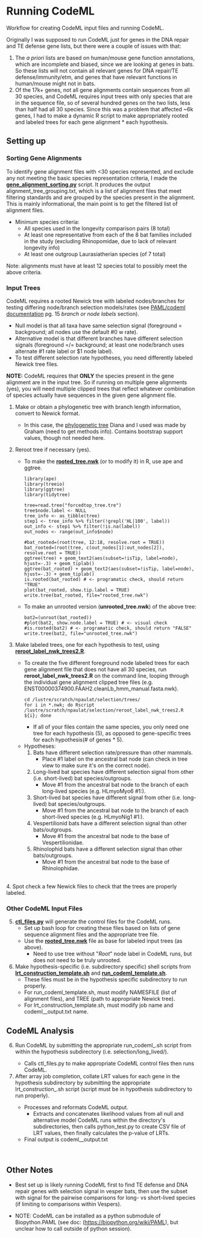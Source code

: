 # Running CodeML

Workflow for creating CodeML input files and running CodeML.

Originally I was supposed to run CodeML just for genes in the DNA repair and TE defense gene lists, but there were a couple of issues with that:
1. The *a priori* lists are based on human/mouse gene function annotations, which are incomplete and biased, since we are looking at genes in bats. So these lists will not contain all relevant genes for DNA repair/TE defense/immunity/etm, and genes that have relevant functions in human/mouse might not in bats.
2. Of the 17k+ genes, not all gene alignments contain sequences from all 30 species, and CodeML requires input trees with only species that are in the sequence file, so of several hundred genes on the two lists, less than half had all 30 species. Since this was a problem that affected ~6k genes, I had to make a dynamic R script to make appropriately rooted and labeled trees for each gene alignment * each hypothesis.

## Setting up

### Sorting Gene Alignments
To identify gene alignment files with <30 species represented, and exclude any not meeting the basic species representation criteria, I made the [**gene_alignment_sorting.py**](https://github.com/npaulat/longevity_project/blob/5e4986ceb9e67fb0c33162962ba2e8d4008f479b/codeml/gene_alignment_sorting.py) script. It produces the output alignment_tree_grouping.txt, which is a list of alignment files that meet filtering standards and are grouped by the species present in the alignment. This is mainly informational, the main point is to get the filtered list of alignment files.
  * Minimum species criteria:
    * All species used in the longevity comparison pairs (8 total)
    * At least one representative from each of the 8 bat families included in the study (excluding Rhinopomidae, due to lack of relevant longevity info)
    * At least one outgroup Laurasiatherian species (of 7 total)

Note: alignments must have at least 12 species total to possibly meet the above criteria.

### Input Trees
CodeML requires a rooted Newick tree with labeled nodes/branches for testing differing node/branch selection models/rates (see [PAML/codeml documentation](http://abacus.gene.ucl.ac.uk/software/pamlDOC.pdf) pg. 15 *branch or node labels* section).
  * Null model is that all taxa have same selection signal (foreground = background; all nodes use the default #0 w rate).
  * Alternative model is that different branches have different selection signals (foreground =/= background; at least one node/branch uses alternate #1 rate label or $1 node label).
  * To test different selection rate hypotheses, you need differently labeled Newick tree files.

**NOTE:** CodeML requires that **ONLY** the species present in the gene alignment are in the input tree. So if running on multiple gene alignments (yes), you will need multiple clipped trees that reflect whatever combination of species actually have sequences in the given gene alignment file.

  1. Make or obtain a phylogenetic tree with branch length information, convert to Newick format.
      * In this case, the [phylogenetic tree](https://hackmd.io/6RsnHiNGTL69qaed5xcg1g) Diana and I used was made by Graham (need to get methods info). Contains bootstrap support values, though not needed here.

  2. Reroot tree if necessary (yes).
        * To make the [**rooted_tree.nwk**](https://hackmd.io/St77zA2MSXyN21bNMUAbOw) (or to modify it) in R, use ape and ggtree.
      
            ```
            library(ape)
            library(treeio)
            library(ggtree)
            library(tidytree)

            tree=read.tree("forcedtop_tree.tre")
            tree$node.label <- NULL
            tree_info <- as_tibble(tree)
            step1 <- tree_info %>% filter(!grepl('HL|100', label))
            out_info <- step1 %>% filter(!is.na(label))
            out_nodes <- range(out_info$node)

            #bat_rooted=(root(tree, 12:18, resolve.root = TRUE))
            bat_rooted=(root(tree, c(out_nodes[1]:out_nodes[2]), resolve.root = TRUE))
            ggtree(tree) + geom_text2(aes(subset=!isTip, label=node), hjust=-.3) + geom_tiplab()
            ggtree(bat_rooted) + geom_text2(aes(subset=!isTip, label=node), hjust=-.3) + geom_tiplab()
            is.rooted(bat_rooted) # <- programatic check, should return "TRUE"
            plot(bat_rooted, show.tip.label = TRUE)
            write.tree(bat_rooted, file="rooted_tree.nwk")
            ```
        * To make an unrooted version (**unrooted_tree.nwk**) of the above tree:
            ```
            bat2=(unroot(bat_rooted))
            #plot(bat2, show.node.label = TRUE) # <- visual check
            #is.rooted(bat2) # <- programatic check, should return "FALSE"
            write.tree(bat2, file="unrooted_tree.nwk")
            ```
  3. Make labeled trees, one for each hypothesis to test, using [**reroot_label_nwk_trees2.R**](https://hackmd.io/sJelYIlLRq6-rbZWYbFpVg).
     * To create the five different foreground node labeled trees for each gene alignment file that does not have all 30 species, run **reroot_label_nwk_trees2.R** on the command line, looping through the individual gene alignment clipped tree files (e.g. ENST00000374900.FAAH2.cleanLb_hmm_manual.fasta.nwk).
        ```
        cd /lustre/scratch/npaulat/selection/trees/
        for i in *.nwk; do Rscript /lustre/scratch/npaulat/selection/reroot_label_nwk_trees2.R ${i}; done
        ``` 
       * If all of your files contain the same species, you only need one tree for each hypothesis (5), as opposed to gene-specific trees for each hypothesis(# of genes * 5).
     * Hypotheses:
       1. Bats have different selection rate/pressure than other mammals.
           * Place #1 label on the ancestral bat node (can check in tree view to make sure it's on the correct node). 
       2. Long-lived bat species have different selection signal from other (i.e. short-lived) bat species/outgroups.
           * Move #1 from the ancestral bat node to the branch of each long-lived species (e.g. HLmyoMyo6 #1:<branch length>).
       3. Short-lived bat species have different signal from other (i.e. long-lived) bat species/outgroups.
           * Move #1 from the ancestral bat node to the branch of each short-lived species (e.g. HLmyoNig1 #1:<branch length>).
       4. Vespertilionid bats have a different selection signal than other bats/outgroups.
           * Move #1 from the ancestral bat node to the base of Vespertilionidae.
       5.  Rhinolophid bats have a different selection signal than other bats/outgroups.
           * Move #1 from the ancestral bat node to the base of Rhinolophidae. 
<br>
  4. Spot check a few Newick files to check that the trees are properly labeled.
<br>

### Other CodeML Input Files
  5. [**ctl_files.py**](https://hackmd.io/sRHc3iUpQ5CvqRc2LwE8WQ) will generate the control files for the CodeML runs. <br>
     * Set up bash loop for creating these files based on lists of gene sequence alignment files and the appropriate tree file. <br>
     * Use the [**rooted_tree.nwk**]() file as base for labeled input trees (as above).
         * Need to use tree without "*Root*" node label in CodeML runs, but does not need to be truly unrooted. <br>
  6. Make hypothesis-specific (i.e. subdirectory specific) shell scripts from [**lrt_construction_template.sh**](https://hackmd.io/urgsFStZS4WiIfFI_YbWFA) and [**run_codeml_template.sh**](https://hackmd.io/tn690QwRS5Ca5FzqH1Djrw).
      * These files must be in the hypothesis specific subdirectory to run properly. 
      * For run_codeml_template.sh, must modify NAMESFILE (list of alignment files), and TREE (path to appropriate Newick tree).
      * For lrt_construction_template.sh, must modify job name and codeml_<HYPOTHESIS>_output.txt name.

## CodeML Analysis
  6. Run CodeML by submitting the appropriate run_codeml_<HYPOTHESIS>.sh script from within the hypothesis subdirectory (i.e. selection/long_lived/).
     * Calls ctl_files.py to make appropriate CodeML control files then runs CodeML. 
  8. After array job completion, collate LRT values for each gene in the hypothesis subdirectory by submitting the appropriate lrt_construction_<HYPOTHESIS>.sh script (script must be in hypothesis subdirectory to run properly).
     * Processes and reformats CodeML output.
       * Extracts and concatenates likelihood values from all null and alternative model CodeML runs within the directory's subdirectories, then calls python_test.py to create CSV file of LRT values, then finally calculates the p-value of LRTs. 
     * Final output is codeml_<HYPOTHESIS>_output.txt
<br>

## Other Notes

  * Best set up is likely running CodeML first to find TE defense and DNA repair genes with selection signal in vesper bats, then use the subset with signal for the pairwise comparisons for long- vs short-lived species (if limiting to comparisons within Vespers).

  * NOTE: CodeML can be installed as a python submodule of Biopython.PAML (see doc: (https://biopython.org/wiki/PAML), but unclear how to call outside of python session). <br>

